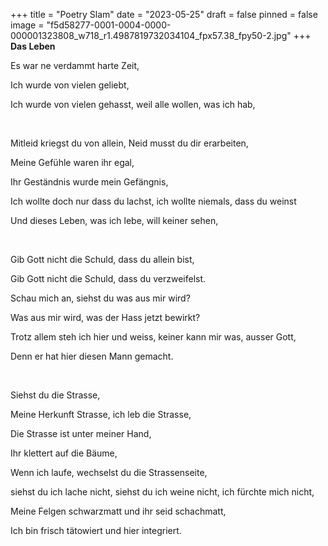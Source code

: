+++
title = "Poetry Slam"
date = "2023-05-25"
draft = false
pinned = false
image = "f5d58277-0001-0004-0000-000001323808_w718_r1.4987819732034104_fpx57.38_fpy50-2.jpg"
+++
**Das Leben**

Es war ne verdammt harte Zeit, 

Ich wurde von vielen geliebt, 

Ich wurde von vielen gehasst, weil alle wollen, was ich hab,

 

Mitleid kriegst du von allein, Neid musst du dir erarbeiten,

Meine Gefühle waren ihr egal, 

Ihr Geständnis wurde mein Gefängnis, 

Ich wollte doch nur dass du lachst, ich wollte niemals, dass du weinst

Und dieses Leben, was ich lebe, will keiner sehen,

 

Gib Gott nicht die Schuld, dass du allein bist, 

Gib Gott nicht die Schuld, dass du verzweifelst. 

Schau mich an, siehst du was aus mir wird? 

Was aus mir wird, was der Hass jetzt bewirkt?

Trotz allem steh ich hier und weiss, keiner kann mir was, ausser Gott, 

Denn er hat hier diesen Mann gemacht.

 

Siehst du die Strasse, 

Meine Herkunft Strasse, ich leb die Strasse, 

Die Strasse ist unter meiner Hand,

Ihr klettert auf die Bäume, 

Wenn ich laufe, wechselst du die Strassenseite, 

siehst du ich lache nicht, siehst du ich weine nicht, ich fürchte mich nicht,



Meine Felgen schwarzmatt und ihr seid schachmatt, 

Ich bin frisch tätowiert und hier integriert.